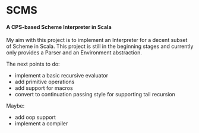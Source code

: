 # SCMS


#### A CPS-based Scheme Interpreter in Scala

My aim with this project is to implement an Interpreter for a decent subset of Scheme in Scala. 
This project is still in the beginning stages and currently only provides a Parser and an Environment abstraction.

The next points to do:

* implement a basic recursive evaluator
* add primitive operations
* add support for macros
* convert to continuation passing style for supporting tail recursion

Maybe:

* add oop support
* implement a compiler 
